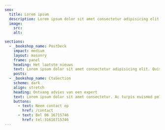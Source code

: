 ```yaml
---
seo:
  title: Lorem ipsum
  description: Lorem ipsum dolor sit amet consectetur adipisicing elit. Quisquam, quos.
  image:
    src:
    alt:

sections:
  - _bookshop_name: PostDeck
    impact: medium
    layout: masonry
    frame: panel
    heading: Het laatste nieuws
    text: Lorem ipsum dolor sit amet consectetur adipisicing elit. Quisquam, quos.
    posts:
  - _bookshop_name: CtaSection
    scheme: dark
    align: stretch
    heading: Ontvang advies van een expert
    text: Lorem ipsum dolor sit amet consectetur. Ac turpis euismod pellentesque tempor sed augue. Nam tellus id diam suspendisse vulputate.
    buttons:
      - text: Neem contact op
        href: /contact
      - text: Bel 06 16715746
        href: tel:31616715746
---
```

